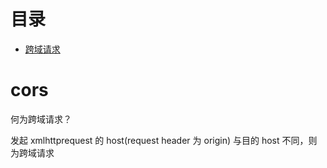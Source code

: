 目录
=================

+ [跨域请求](#cors)

# cors

何为跨域请求？

发起 xmlhttprequest 的 host(request header 为 origin) 与目的 host 不同，则为跨域请求